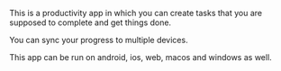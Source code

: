 This is a productivity app in which you can create tasks that you are supposed to complete and get things done.

You can sync your progress to multiple devices.

This app can be run on android, ios, web, macos and windows as well.